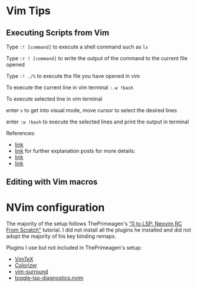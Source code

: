 # Vim Tips
## Executing Scripts from Vim

Type `:! [command]` to execute a shell command such as `ls`

Type `:r ! [command]` to write the output of the command to the current file opened

Type `:! ./%` to execute the file you have opened in vim

To execute the current line in vim terminal
`:.w !bash`

To execute selected line in vim terminal

enter `v` to get into visual mode, move cursor to select the desired lines

enter `:w !bash` to execute the selected lines and print the output in terminal

References: 
- [link](https://stackoverflow.com/questions/19883917/execute-current-line-in-bash-from-vim#:~:text=Position%20the%20cursor%20anywhere%20on,.!!%22%20and%20press%20return.&text=That%20will%20execute%20the%20text,inserted%20within%20the%20text%20file.)
- [link](https://parobalth.github.io/vim-run-line) for further explanation
posts for more details: 
- [link](https://vi.stackexchange.com/questions/19235/how-to-execute-selected-lines-in-bash-and-print-the-output-in-the-next-line)
- [link](https://www.reddit.com/r/vim/comments/lavkom/running_a_shell_command_on_the_current_line/)

## Editing with Vim macros

# NVim configuration
The majority of the setup follows ThePrimeagen's ["0  to LSP: Neovim RC From Scratch"](https://www.youtube.com/watch?v=w7i4amO_zaE) tutorial.
I did not install all the plugins he installed and did not adopt the majority of his key binding remaps. 

Plugins I use but not included in ThePrimeagen's setup: 
- [VimTeX](https://github.com/lervag/vimtex)
- [Colorizer](https://github.com/chrisbra/Colorizer/tree/master)
- [vim-surround](https://github.com/tpope/vim-surround)
- [toggle-lsp-diagnostics.nvim](https://github.com/WhoIsSethDaniel/toggle-lsp-diagnostics.nvim)



